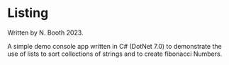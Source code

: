 # Listing

Written by N. Booth 2023.

A simple demo console app written in C# (DotNet 7.0) to demonstrate the use of lists to sort collections of strings and to 
create fibonacci Numbers.
